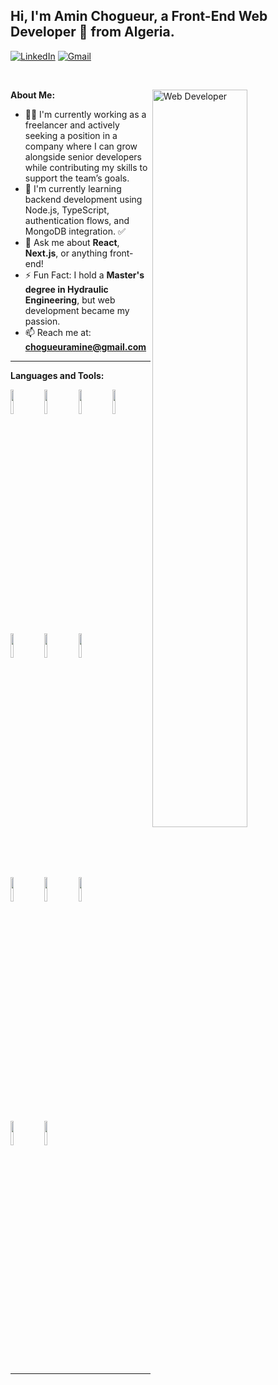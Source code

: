 ## Hi, I'm Amin Chogueur, a Front-End Web Developer 🚀 from Algeria.


[![LinkedIn](https://img.shields.io/badge/-LinkedIn-blue?style=flat&logo=Linkedin&logoColor=white)](https://www.linkedin.com/in/amin-chogueur/)
[![Gmail](https://img.shields.io/badge/-Gmail-c14438?style=flat&logo=Gmail&logoColor=white)](mailto:chogueuramine@gmail.com)

&nbsp;

<img width="55%" align="right" alt="Web Developer" src="https://user-images.githubusercontent.com/74038190/212749257-5c9c92a3-c407-4c58-b7a1-3758c26f3c50.png" />


**About Me:**

- 👨‍💻 I'm currently working as a freelancer and actively seeking a position in a company where I can grow alongside senior developers while contributing my skills to support the team’s goals.
- 🌱 I'm currently learning backend development using Node.js, TypeScript, authentication flows, and MongoDB integration. ✅
- 💬 Ask me about **React**, **Next.js**, or anything front-end!
- ⚡️ Fun Fact: I hold a **Master's degree in Hydraulic Engineering**, but web development became my passion.
- 📫 Reach me at: **chogueuramine@gmail.com**

---

**Languages and Tools:**  

<p>
  <code><img width="10%" src="https://cdn.jsdelivr.net/gh/devicons/devicon/icons/cplusplus/cplusplus-original.svg" /></code>
  <code><img width="10%" src="https://cdn.jsdelivr.net/gh/devicons/devicon/icons/html5/html5-original.svg" /></code>
  <code><img width="10%" src="https://cdn.jsdelivr.net/gh/devicons/devicon/icons/css3/css3-original.svg" /></code>
  <code><img width="10%" src="https://www.vectorlogo.zone/logos/javascript/javascript-ar21.svg"></code>
  <br />
  <code><img width="10%" src="https://www.vectorlogo.zone/logos/typescriptlang/typescriptlang-ar21.svg"></code>
  <code><img width="10%" src="https://www.vectorlogo.zone/logos/reactjs/reactjs-ar21.svg"></code>
  <code><img width="10%" src="https://www.vectorlogo.zone/logos/nextjs/nextjs-ar21.svg"></code>
  <br />
  <code><img width="10%" src="https://www.vectorlogo.zone/logos/mongodb/mongodb-ar21.svg"></code>
  <code><img width="10%" src="https://cdn.jsdelivr.net/gh/devicons/devicon/icons/mongoose/mongoose-original.svg" /></code>
  <code><img width="10%" src="https://cdn.jsdelivr.net/gh/devicons/devicon/icons/redux/redux-original.svg" /></code>
  <br />
  <code><img width="10%" src="https://www.vectorlogo.zone/logos/git-scm/git-scm-ar21.svg"></code>
  <code><img width="10%" src="https://cdn.jsdelivr.net/gh/devicons/devicon/icons/github/github-original.svg" /></code>
</p>


---



<!-- This README was customized for Amin Chogueur -->
